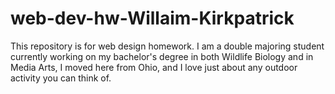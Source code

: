 # web-dev-hw-Willaim-Kirkpatrick
This repository is for web design homework.
I am a double majoring student currently working on my bachelor's degree in both Wildlife Biology and in Media Arts, I moved here from Ohio, and I love just about any outdoor activity you can think of.
